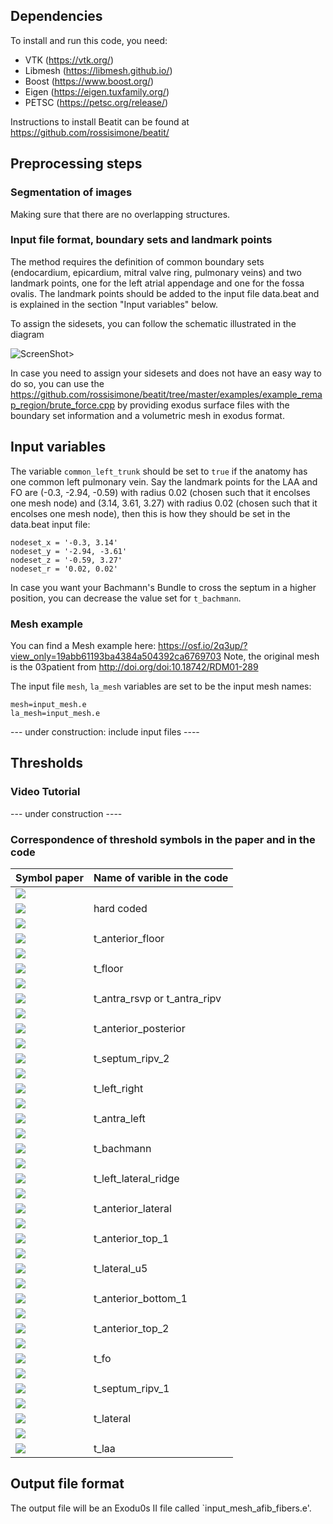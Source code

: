 ## Dependencies
To install and run this code, you need:
- VTK (https://vtk.org/)
- Libmesh (https://libmesh.github.io/)
- Boost (https://www.boost.org/) 
- Eigen (https://eigen.tuxfamily.org/)
- PETSC (https://petsc.org/release/)

Instructions to install Beatit can be found at https://github.com/rossisimone/beatit/


## Preprocessing steps

### Segmentation of images
Making sure that there are no overlapping structures. 

### Input file format, boundary sets and landmark points
The method requires the definition of common boundary sets (endocardium, epicardium, mitral valve ring, pulmonary veins) and two landmark points, one for the left atrial appendage and one for the fossa ovalis. The landmark points should be added to the input file data.beat and is explained in the section "Input variables" below.

To assign the sidesets, you can follow the schematic illustrated in the diagram 

![ScreenShot](https://github.com/rossisimone/beatit/tree/master/examples/example_AFib_fibers/assigning_boundary_sets.png)>

In case you need to assign your sidesets and does not have an easy way to do so, you can use the https://github.com/rossisimone/beatit/tree/master/examples/example_remap_region/brute_force.cpp by providing exodus surface files with the boundary set information and a volumetric mesh in exodus format. 



## Input variables 
The variable `common_left_trunk` should be set to `true` if the anatomy has one common left pulmonary vein. Say the landmark points for the LAA and FO are (-0.3, -2.94, -0.59) with radius 0.02 (chosen such that it encolses one mesh node) and (3.14, 3.61, 3.27) with radius 0.02 (chosen such that it encolses one mesh node), then this is how they should be set in the data.beat input file:
```
nodeset_x = '-0.3, 3.14'
nodeset_y = '-2.94, -3.61'
nodeset_z = '-0.59, 3.27'
nodeset_r = '0.02, 0.02'
```
In case you want your Bachmann's Bundle to cross the septum in a higher position, you can decrease the value set for `t_bachmann`.

### Mesh example
You can find a Mesh example here: https://osf.io/2q3up/?view_only=19abb61193ba4384a504392ca6769703
Note, the original mesh is the 03patient from http://doi.org/doi:10.18742/RDM01-289

The input file  `mesh`, `la_mesh` variables are set to be the input mesh names:
```
mesh=input_mesh.e
la_mesh=input_mesh.e
```
 --- under construction: include input files  ----

## Thresholds 

### Video Tutorial

 --- under construction ----

### Correspondence of threshold symbols in the paper and in the code

| Symbol paper |	Name of varible in the code |
|--------------|------------------------------|
| <img src="https://render.githubusercontent.com/render/math?math={\\alpha_{\text{(ENDO_EPI)}}}#gh-light-mode-only">
<img src="https://render.githubusercontent.com/render/math?math={\color{white}\alpha_{\text{(ENDO_EPI)}}}#gh-dark-mode-only"> | hard coded | 
| <img src="https://render.githubusercontent.com/render/math?math={\\alpha_{\text{AF}}#gh-light-mode-only"> 
<img src="https://render.githubusercontent.com/render/math?math={\color{white}\alpha_{\text{AF}}}#gh-dark-mode-only"> | t_anterior_floor  |
| <img src="https://render.githubusercontent.com/render/math?math={\\alpha_{\text{PF}}#gh-light-mode-only"> 
<img src="https://render.githubusercontent.com/render/math?math={\color{white}\alpha_{\text{PF}}}#gh-dark-mode-only"> |	t_floor |
| <img src="https://render.githubusercontent.com/render/math?math={\\alpha_{\text{RA}}#gh-light-mode-only"> 
<img src="https://render.githubusercontent.com/render/math?math={\color{white}\alpha_{\text{RA}}}#gh-dark-mode-only"> |	t_antra_rsvp or t_antra_ripv|
| <img src="https://render.githubusercontent.com/render/math?math={\\alpha_{\text{AP}}#gh-light-mode-only"> 
<img src="https://render.githubusercontent.com/render/math?math={\color{white}\alpha_{\text{AP}}}#gh-dark-mode-only"> |	t_anterior_posterior |
| <img src="https://render.githubusercontent.com/render/math?math={\\alpha_{\text{RIPV}}#gh-light-mode-only"> 
<img src="https://render.githubusercontent.com/render/math?math={\color{white}\alpha_{\text{RIPV}}}#gh-dark-mode-only"> |	t_septum_ripv_2 |
| <img src="https://render.githubusercontent.com/render/math?math={\\alpha_{\text{LR}}#gh-light-mode-only"> 
<img src="https://render.githubusercontent.com/render/math?math={\color{white}\alpha_{\text{LR}}}#gh-dark-mode-only"> |	t_left_right |
| <img src="https://render.githubusercontent.com/render/math?math={\\alpha_{\text{LA}}#gh-light-mode-only"> 
<img src="https://render.githubusercontent.com/render/math?math={\color{white}\alpha_{\text{LA}}}#gh-dark-mode-only"> |	t_antra_left |
| <img src="https://render.githubusercontent.com/render/math?math={\\alpha_{\text{BB}}#gh-light-mode-only"> 
<img src="https://render.githubusercontent.com/render/math?math={\color{white}\alpha_{\text{BB}}}#gh-dark-mode-only"> |	t_bachmann |
| <img src="https://render.githubusercontent.com/render/math?math={\\alpha_{\text{LLR}}#gh-light-mode-only"> 
<img src="https://render.githubusercontent.com/render/math?math={\color{white}\alpha_{\text{LLR}}}#gh-dark-mode-only"> |	t_left_lateral_ridge |
| <img src="https://render.githubusercontent.com/render/math?math={\\alpha_{\text{AL}}#gh-light-mode-only"> 
<img src="https://render.githubusercontent.com/render/math?math={\color{white}\alpha_{\text{AL}}}#gh-dark-mode-only"> |	t_anterior_lateral |
| <img src="https://render.githubusercontent.com/render/math?math={\\alpha_{\text{AR}}#gh-light-mode-only"> 
<img src="https://render.githubusercontent.com/render/math?math={\color{white}\alpha_{\text{AR}}}#gh-dark-mode-only"> |	t_anterior_top_1 |
| <img src="https://render.githubusercontent.com/render/math?math={\\alpha_{\text{EL}}#gh-light-mode-only"> 
<img src="https://render.githubusercontent.com/render/math?math={\color{white}\alpha_{\text{EL}}}#gh-dark-mode-only"> |	t_lateral_u5 |
| <img src="https://render.githubusercontent.com/render/math?math={\\alpha_{\text{LAL}}#gh-light-mode-only"> 
<img src="https://render.githubusercontent.com/render/math?math={\color{white}\alpha_{\text{LAL}}}#gh-dark-mode-only"> |	t_anterior_bottom_1 |
| <img src="https://render.githubusercontent.com/render/math?math={\\alpha_{\text{LE}}#gh-light-mode-only"> 
<img src="https://render.githubusercontent.com/render/math?math={\color{white}\alpha_{\text{LE}}}#gh-dark-mode-only"> |	t_anterior_top_2 |
| <img src="https://render.githubusercontent.com/render/math?math={\\alpha_{\text{FO}}#gh-light-mode-only"> 
<img src="https://render.githubusercontent.com/render/math?math={\color{white}\alpha_{\text{FO}}}#gh-dark-mode-only"> |	t_fo |
| <img src="https://render.githubusercontent.com/render/math?math={\\alpha_{\text{S}}#gh-light-mode-only"> 
<img src="https://render.githubusercontent.com/render/math?math={\color{white}\alpha_{\text{S}}}#gh-dark-mode-only"> |	t_septum_ripv_1 |
| <img src="https://render.githubusercontent.com/render/math?math={\\alpha_{\text{L}}#gh-light-mode-only"> 
<img src="https://render.githubusercontent.com/render/math?math={\color{white}\alpha_{\text{L}}}#gh-dark-mode-only"> |	t_lateral |
| <img src="https://render.githubusercontent.com/render/math?math={\\alpha_{\text{LAA}}#gh-light-mode-only"> 
<img src="https://render.githubusercontent.com/render/math?math={\color{white}\alpha_{\text{LAA}}}#gh-dark-mode-only"> |	t_laa |



## Output file format
The output file will be an Exodu0s II file called `input_mesh_afib_fibers.e'.  

